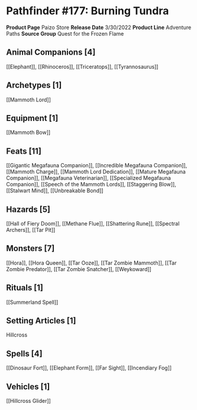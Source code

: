 ﻿---
id: '116'
name: Pathfinder 177. Burning Tundra
rarity: Common
source: null
trait: null
type: Source

---
# Pathfinder #177: Burning Tundra

**Product Page** Paizo Store
**Release Date** 3/30/2022
**Product Line** Adventure Paths
**Source Group** Quest for the Frozen Flame

## Animal Companions [4]

[[Elephant]], [[Rhinoceros]], [[Triceratops]], [[Tyrannosaurus]]

## Archetypes [1]

[[Mammoth Lord]]

## Equipment [1]

[[Mammoth Bow]]

## Feats [11]

[[Gigantic Megafauna Companion]], [[Incredible Megafauna Companion]], [[Mammoth Charge]], [[Mammoth Lord Dedication]], [[Mature Megafauna Companion]], [[Megafauna Veterinarian]], [[Specialized Megafauna Companion]], [[Speech of the Mammoth Lords]], [[Staggering Blow]], [[Stalwart Mind]], [[Unbreakable Bond]]

## Hazards [5]

[[Hall of Fiery Doom]], [[Methane Flue]], [[Shattering Rune]], [[Spectral Archers]], [[Tar Pit]]

## Monsters [7]

[[Hora]], [[Hora Queen]], [[Tar Ooze]], [[Tar Zombie Mammoth]], [[Tar Zombie Predator]], [[Tar Zombie Snatcher]], [[Weykoward]]

## Rituals [1]

[[Summerland Spell]]

## Setting Articles [1]

Hillcross

## Spells [4]

[[Dinosaur Fort]], [[Elephant Form]], [[Far Sight]], [[Incendiary Fog]]

## Vehicles [1]

[[Hillcross Glider]]